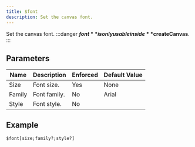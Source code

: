 ```yaml
---
title: $font
description: Set the canvas font.
---
```


Set the canvas font.
:::danger
**$font** is only usable inside **$createCanvas**.
:::
## Parameters
|  Name  | Description  | Enforced | Default Value |
|--------|--------------|----------|---------------|
| Size   | Font size.   | Yes      | None          |
| Family | Font family. | No       | Arial         |
| Style  | Font style.  | No       |               |
## Example
```
$font[size;family?;style?]
```